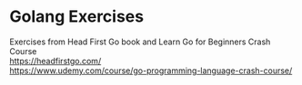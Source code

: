 
# Golang Exercises

Exercises from Head First Go book and Learn Go for Beginners Crash Course  
<https://headfirstgo.com/>  
<https://www.udemy.com/course/go-programming-language-crash-course/>  
